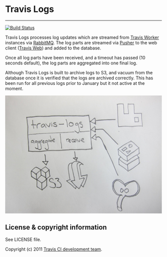 # Travis Logs
**************************

[![Build Status](https://travis-ci.org/travis-ci/travis-logs.png?branch=master)](https://travis-ci.org/travis-ci/travis-logs)

Travis Logs processes log updates which are streamed from [Travis Worker](https://github.com/travis-ci/travis-worker) instances via [RabbitMQ](http://www.rabbitmq.com/). The log parts are streamed via [Pusher](http://pusher.com/) to the web client ([Travis Web](http://github.com/travis-ci/travis-web)) and added to the database.

Once all log parts have been received, and a timeout has passed (10 seconds default), the log parts are aggregated into one final log.

Although Travis Logs is built to archive logs to S3, and vacuum from the database once it is verified that the logs are archived correctly. This has been run for all previous logs prior to January but it not active at the moment.

![Travis Logs Diagram](/img/diagram.jpg)

## License & copyright information ##

See LICENSE file.

Copyright (c) 2011 [Travis CI development team](https://github.com/travis-ci).

